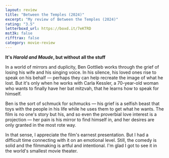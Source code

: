 ```yaml
---
layout: review
title: "Between the Temples (2024)"
excerpt: "My review of Between the Temples (2024)"
rating: "3.5"
letterboxd_url: https://boxd.it/7eKTRD
mst3k: false
rifftrax: false
category: movie-review
---
```


<b>It's <i>Harold and Maude</i>, but without all the stuff</b>

In a world of mirrors and duplicity, Ben Gottlieb works through the grief of losing his wife and his singing voice. In his silence, his loved ones rise to speak on his behalf — perhaps they can help recreate the image of what he lost. But it's only when he works with Carla Kessler, a 70-year-old woman who wants to finally have her bat mitzvah, that he learns how to speak for himself.

Ben is the sort of schmuck for schmucks — his grief is a selfish beast that toys with the people in his life while he uses them to get what he wants. The film is no one's story but his, and so even the proverbial love interest is a projection — her pain is his mirror to find himself in, and her desires are only granted in the most rote way.

In that sense, I appreciate the film's earnest presentation. But I had a difficult time connecting with it on an emotional level. Still, the comedy is solid and the filmmaking is artful and intentional. I'm glad I got to see it in the world's smallest movie theater.
